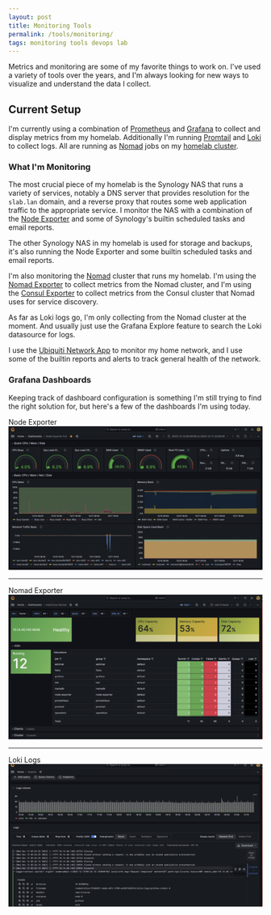 ```yaml
---
layout: post
title: Monitoring Tools
permalink: /tools/monitoring/
tags: monitoring tools devops lab
---
```


Metrics and monitoring are some of my favorite things to work on. I've used a variety of tools over the years, and I'm always looking for new ways to visualize and understand the data I collect.

## Current Setup

I'm currently using a combination of [Prometheus](https://prometheus.io/) and [Grafana](https://grafana.com/) to collect and display metrics from my homelab. Additionally I'm running [Promtail](https://grafana.com/docs/loki/latest/send-data/promtail/) and [Loki](https://grafana.com/docs/loki/latest/) to collect logs. All are running as [Nomad](https://developer.hashicorp.com/nomad/docs) jobs on my [homelab cluster](/overview/homelab/).


### What I'm Monitoring

The most crucial piece of my homelab is the Synology NAS that runs a variety of services, notably a DNS server that provides resolution for the `slab.lan` domain, and a reverse proxy that routes some web application traffic to the appropriate service. I monitor the NAS with a combination of the [Node Exporter](https://synocommunity.com/package/node-exporter) and some of Synology's builtin scheduled tasks and email reports.

The other Synology NAS in my homelab is used for storage and backups, it's also running the Node Exporter and some builtin scheduled tasks and email reports.

I'm also monitoring the [Nomad](https://www.nomadproject.io/) cluster that runs my homelab. I'm using the [Nomad Exporter]() to collect metrics from the Nomad cluster, and I'm using the [Consul Exporter]() to collect metrics from the Consul cluster that Nomad uses for service discovery.

As far as Loki logs go, I'm only collecting from the Nomad cluster at the moment. And usually just use the Grafana Explore feature to search the Loki datasource for logs.

I use the [Ubiquiti Network App]() to monitor my home network, and I use some of the builtin reports and alerts to track general health of the network.

### Grafana Dashboards

Keeping track of dashboard configuration is something I'm still trying to find the right solution for, but here's a few of the dashboards I'm using today.

Node Exporter
[![Node Exporter](/assets/images/monitoring/node-exporter.png)](/assets/images/monitoring/node-exporter.png)

<hr>

Nomad Exporter
[![Nomad Exporter](/assets/images/monitoring/nomad-exporter.png)](/assets/images/monitoring/nomad-exporter.png)

<hr>

Loki Logs
[![Loki Logs](/assets/images/monitoring/loki-logs.png)](/assets/images/monitoring/loki-logs.png)